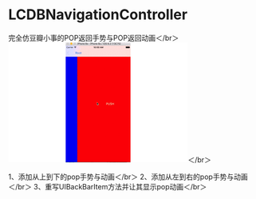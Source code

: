 # LCDBNavigationController
完全仿豆瓣小事的POP返回手势与POP返回动画＜/br＞
![](https://raw.githubusercontent.com/MagLiC/LCDBNavigationController/master/123.gif)＜/br＞

1、添加从上到下的pop手势与动画＜/br＞
2、添加从左到右的pop手势与动画＜/br＞
3、重写UIBackBarItem方法并让其显示pop动画＜/br＞